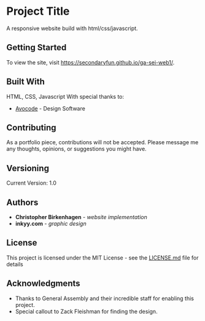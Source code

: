 # Project Title

A responsive website build with html/css/javascript.  
## Getting Started

To view the site, visit https://secondaryfun.github.io/ga-sei-web1/.

## Built With

HTML, CSS, Javascript
With special thanks to:
* [Avocode](http://avocode.com) - Design Software


## Contributing

As a portfolio piece, contributions will not be accepted.  Please message me any thoughts, opinions, or suggestions you might have.

## Versioning

Current Version: 1.0

## Authors

* **Christopher Birkenhagen** - *website implementation* 
* **inkyy.com** - *graphic design*

## License

This project is licensed under the MIT License - see the [LICENSE.md](LICENSE.md) file for details

## Acknowledgments

* Thanks to General Assembly and their incredible staff for enabling this project.
* Special callout to Zack Fleishman for finding the design.
